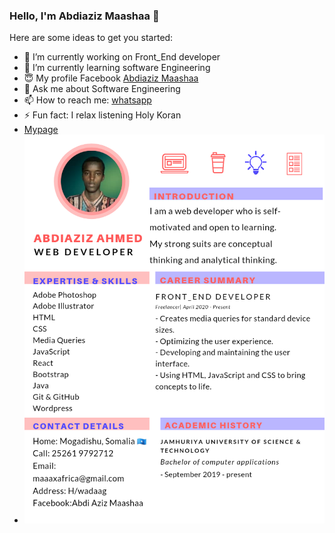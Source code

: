 ### Hello, I'm Abdiaziz Maashaa 👋

Here are some ideas to get you started:

- 🔭 I’m currently working on Front_End developer
- 🌱 I’m currently learning software Engineering
- 😇 My profile Facebook <a href="https://www.facebook.com/abdiaziz.Africa">Abdiaziz Maashaa</a> 
- 💬 Ask me about Software Engineering
- 📫 How to reach me: <a href="https://wa.me/+252619792712"> whatsapp </a>
- ⚡ Fun fact: I relax listening Holy Koran
- <a href="https://abdiaziz.netlify.app/">Mypage</a>
- <img src="20220311_200747_0000.png">

